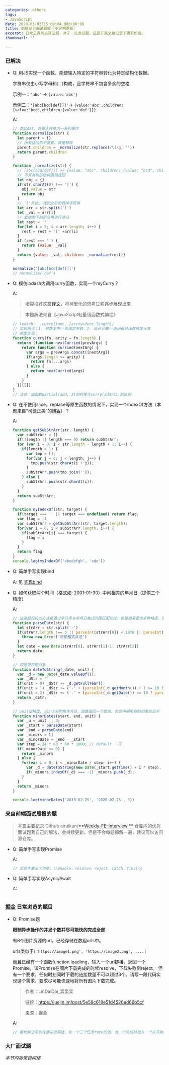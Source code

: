 ```yaml
---
categories: others
tags:
- JavaScript
date: 2020-03-02T15:09:04.000+00:00
title: 前端部分面试题解（不定期更新）
excerpt: 日常总得刷点算法题，对于一些面试题，还是开篇文章记录下更有价值。
thumbnail: ''

---
```

### 已解决

* Q: 用JS实现一个函数，能使输入特定的字符串转化为特定结构化数据。

  字符串仅由小写字母和`[,]`构成，且字符串不包含多余的空格

  示例一：`'abc'` -> `{value:'abc'}`

  示例二：`'[abc[bcd[def]]]'`-> `{value:'abc',children:{value:'bcd',children:{value:'def'}}}`

  A:

  ```javascript
  // 类比AST，将输入转换为一系列操作
  function normalize(str) {
    let parent = {}
    // 所有括回均不需要，直接移除
    parent.children = _normalize(str.replace(/\]/g, ''))
    return parent.children
  }
  
  function _normalize(str) {
    // [abc[bcd[def]]] => {value: "abc", children: {value: "bcd", children: {value: "def"}}}
    // 不具有树形结构直接返回
    let obj = {}
    if(str.charAt(0) !== '[') {
      obj.value = str
      return obj
    }
    // '['开始, 找到之后的连续字符串
    let arr = str.split('[')
    let _val = arr[1]
    // 截取剩下的部分再进行递归
    let rest = ''
    for(let i = 2; i < arr.length; i++) {
      rest = rest + '[' +arr[i]
    }
    if (rest === '') {
      return {value: _val}
    }
    return {value: _val, children: _normalize(rest)}
  }
  
  normalize('[abc[bcd[def]]]')
  // normalize('def')
  ```
  
* Q: 模仿lodash内调用curry函数，实现一个myCurry？

  A:

  > 墙裂推荐这篇[译文](https://www.jianshu.com/p/822c4bfeb8a9)，将柯里化的思考过程逐步展现出来
  
  > 本题解法来自《JavaScript轻量级函数式编程》

  ```javascript
  // lodash: _.curry(func, [arity=func.length])
  // 实现两点：1. 参数复用——可固定参数，2. 延迟计算——返回最终函数触发计算
  // 原型实现：
  function curry(fn, arity = fn.length) {
    return (function nextCurried(prevArgs) {
      return function curried(nextArg) {
        var args = prevArgs.concat([nextArg])
        if(args.length >= arity) {
          return fn(...args)
        } else {
          return nextCurried(args)
        }
      }
    })([])
  }
  // 注意：偏函数partial(add, 3)和柯里化curry(add)(3)的区别
  ```
  
* Q: 在不使用slice，replace等原生函数的情况下，实现一个indexOf方法（本题来自“司徒正美”的[博客](https://www.cnblogs.com/rubylouvre/archive/2011/08/19/2144894.html)）？

  A:
  ```javascript
  function getSubStrArr(str, length) {
    var subStrArr = []
    if(!length || length === 0) return subStrArr;
    for (var i = 0; i < str.length - length + 1; i++) {
      if(length > 1) {
        var tmp = [];
        for(var j = 0; j < length; j++) {
          tmp.push(str.charAt(i + j));
        }
        subStrArr.push(tmp.join(''));
      } else {
        subStrArr.push(str.charAt(i));
      }
    }
    return subStrArr;
  }

  function myIndexOf(str, target) {
    if(target === '' || target === undefined) return flag;
    var flag = -1
    var subStrArr = getSubStrArr(str, target.length);
    for(var i = 0; i < subStrArr.length; i++) {
      if(subStrArr[i] === target) {
        flag = i
      }
    }
    return flag
  }
  console.log(myIndexOf('abcdefgh', 'cde'))
  ```
  
* Q: 简单手写实现bind

  A: 见 [实现bind](https://blog.sparking.app/post?id=fe%252Fspeaking-javascript-%25E9%2598%2585%25E8%25AF%25BB%25E7%25AC%2594%25E8%25AE%25B0-%25E4%25B8%2589)
  
* Q: 如何获取两个时间（格式如: 2001-01-30）中间相差的年月日（提供三个精度）

  A:
  ```javascript
  // 这道题投机的方式是通过字符串与年月日格式的硬匹配完成，但是如果要求多种精度，则需要很繁琐，建议使用Date
  function parseDate(str) {
    let strArr = str.split('-')
    if(strArr.length !== 3 || parseInt(strArr[0]) < 1970 || parseInt(strArr[1]) > 11 || parseInt(strArr[2]) > 31 ) { // 简单处理，兼容如果当月没有此日期
      throw new Error('日期格式非法')
    }
    let date = new Date(strArr[0], strArr[1]-1, strArr[2])
    return date;
  }

  // 深拷贝日期对象
  function dateToString(_date, unit) {
    var _d = new Date(_date.valueOf());
    var _dStr = ''
    if(unit > 0) _dStr += _d.getFullYear();
    if(unit > 1) _dStr += ('-' + (parseInt(_d.getMonth()) + 1 >= 10 ? (parseInt(_d.getMonth()) + 1).toString() : '0' + (parseInt(_d.getMonth()) + 1).toString()));
    if(unit > 2) _dStr += ('-' + (parseInt(_d.getDate()) >= 10 ? parseInt(_d.getDate()).toString() : '0' + parseInt(_d.getDate()).toString()));
    return _dStr;
  }

  // unit指精度, 从1-3分别指年月日，函数返回一个数组，包含中间所有的相差的日子
  function minorDates(start, end, unit) {
    var _u = unit || 3;
    var _start = parseDate(start)
    var _end = parseDate(end)
    var _minors = []
    var _minorDate = _end - _start
    var step = 24 * 60 * 60 * 1000; // default 一天
    if(_minorDate <= 0) {
      return _minors
    } else {
      for(var i = 0; i < _minorDate / step; i++) {
        var _d = dateToString(new Date(_start.getTime() + i * step), unit)
        if(_minors.indexOf(_d) === -1) _minors.push(_d);
      }
    }
    return _minors
  }

  console.log(minorDates('2019-02-25', '2020-02-25', 3))
  ```

### 来自前端面试周报的题

> 本篇主要记录 Github airuikun/[**Weekly-FE-Interview **](https://github.com/airuikun/Weekly-FE-Interview) 仓库内的优秀面试题我自己的解法，会持续更新，但是不会每题都解一遍，建议可以访问源仓库。

* Q: 简单手写实现Promise

  A:

  ```javascript
  // 实现主要三个功能，thenable，resolve，reject，catch，finally
  ```
* Q: 简单手写实现Async/Await

  A:

  ```javascript
  
  ```

### [掘金](https://juejin.im/) 日常浏览的题目

* Q: Promise题

  **限制异步操作的并发个数并尽可能快的完成全部**

  有8个图片资源的url，已经存储在数组urls中。

  urls类似于`['https://image1.png', 'https://image2.png', ....]`

  而且已经有一个函数function loadImg，输入一个url链接，返回一个Promise，该Promise在图片下载完成的时候resolve，下载失败则reject。
  但有一个要求，任何时刻同时下载的链接数量不可以超过3个。请写一段代码实现这个需求，要求尽可能快速地将所有图片下载完成。

  > 作者：LinDaiDai_霖呆呆
  >
  > 链接：https://juejin.im/post/5e58c618e51d4526ed66b5cf
  >
  > 来源：掘金

  A:

  ```javascript
  // 最优解法可以往瀑布流靠拢，有一个三个任务race的池，当一个完成时加入一个未开始的开始。
  ```

### 大厂面试题

_本节内容来自网络_